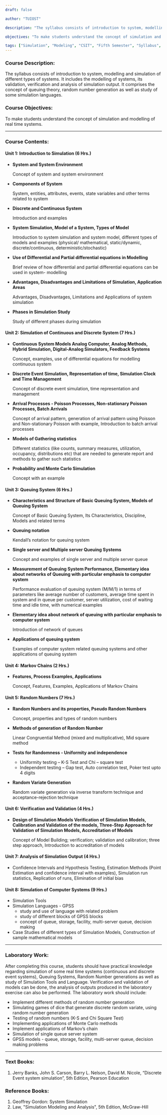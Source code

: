 ```yaml
---
draft: false

author: "TUIOST"

description: "The syllabus consists of introduction to system, modelling and simulation of different types of systems. It includes the modelling of systems, its validation, verification and analysis of simulation output. It comprises the concept of queuing theory, random number generation as well as study of some simulation languages."

objectives: "To make students understand the concept of simulation and modelling of real time systems."

tags: ["Simulation", "Modeling", "CSIT", "Fifth Semester", "Syllabus", "TU"]
---
```


### Course Description:

The syllabus consists of introduction to system, modelling and simulation of different types of systems. It includes the modelling of systems, its validation, verification and analysis of simulation output. It comprises the concept of queuing theory, random number generation as well as study of some simulation languages.

### Course Objectives:

To make students understand the concept of simulation and modelling of real time systems.

<hr>

### Course Contents:

#### Unit 1: Introduction to Simulation (6 Hrs.)

- **System and System Environment**

  Concept of system and system environment

- **Components of System**

  System, entities, attributes, events, state variables and other terms related to system

- **Discrete and Continuous System**

  Introduction and examples

- **System Simulation, Model of a System, Types of Model**

  Introduction to system simulation and system model, different types of models and examples (physical/ mathematical, static/dynamic, discrete/continuous, deterministic/stochastic)

- **Use of Differential and Partial differential equations in Modelling**

  Brief review of how differential and partial differential equations can be used in system- modelling

- **Advantages, Disadvantages and Limitations of Simulation, Application Areas**

  Advantages, Disadvantages, Limitations and Applications of system simulation

- **Phases in Simulation Study**

  Study of different phases during simulation

#### Unit 2: Simulation of Continuous and Discrete System (7 Hrs.)

- **Continuous System Models Analog Computer, Analog Methods, Hybrid Simulation, Digital-Analog Simulators, Feedback Systems**

  Concept, examples, use of differential equations for modelling continuous system

- **Discrete Event Simulation, Representation of time, Simulation Clock and Time Management**

  Concept of discrete event simulation, time representation and management

- **Arrival Processes - Poisson Processes, Non-stationary Poisson Processes, Batch Arrivals**

  Concept of arrival pattern, generation of arrival pattern using Poisson and Non-stationary Poisson with example, Introduction to batch arrival processes

- **Models of Gathering statistics**

  Different statistics (like counts, summary measures, utilization, occupancy, distributions etc) that are needed to generate report and methods to gather such statistics

- **Probability and Monte Carlo Simulation**

  Concept with an example

#### Unit 3: Queuing System (6 Hrs.)

- **Characteristics and Structure of Basic Queuing System, Models of Queuing System**

  Concept of Basic Queuing System, Its Characteristics, Discipline, Models and related terms

- **Queuing notation**

  Kendall’s notation for queuing system

- **Single server and Multiple server Queuing Systems**

  Concept and examples of single server and multiple server queue

- **Measurement of Queuing System Performance, Elementary idea about networks of Queuing with particular emphasis to computer system**

  Performance evaluation of queuing system (M/M/1) in terms of parameters like average number of customers, average time spent in system and in queue per customer, server utilization, cost of waiting time and idle time, with numerical examples

- **Elementary idea about network of queuing with particular emphasis to computer system**

  Introduction of network of queues

- **Applications of queuing system**

  Examples of computer system related queuing systems and other applications of queuing system

#### Unit 4: Markov Chains (2 Hrs.)

- **Features, Process Examples, Applications**

  Concept, Features, Examples, Applications of Markov Chains

#### Unit 5: Random Numbers (7 Hrs.)

- **Random Numbers and its properties, Pseudo Random Numbers**

  Concept, properties and types of random numbers

- **Methods of generation of Random Number**

  Linear Congruential Method (mixed and multiplicative), Mid square method

- **Tests for Randomness - Uniformity and independence**

  - Uniformity testing – K-S Test and Chi – square test
  - Independent testing – Gap test, Auto correlation test, Poker test upto 4 digits

- **Random Variate Generation**

  Random variate generation via inverse transform technique and acceptance-rejection technique

#### Unit 6: Verification and Validation (4 Hrs.)

- **Design of Simulation Models Verification of Simulation Models, Calibration and Validation of the models, Three-Step Approach for Validation of Simulation Models, Accreditation of Models**

  Concept of Model Building; verification; validation and calibration; three step approach, Introduction to accreditation of models

#### Unit 7: Analysis of Simulation Output (4 Hrs.)

- Confidence Intervals and Hypothesis Testing, Estimation Methods (Point Estimation and confidence interval with examples), Simulation run statistics, Replication of runs, Elimination of initial bias

#### Unit 8: Simulation of Computer Systems (9 Hrs.)

- Simulation Tools
- Simulation Languages - GPSS
  - study and use of language with related problem
  - study of different blocks of GPSS blocks
  - concept of queue, storage, facility, multi-server queue, decision making
- Case Studies of different types of Simulation Models, Construction of sample mathematical models
<hr>

### Laboratory Work:

After completing this course, students should have practical knowledge regarding simulation of some real time systems (continuous and discrete event systems), Queuing Systems, Random Number generations as well as study of Simulation Tools and Language. Verification and validation of models can be done, the analysis of outputs produced in the laboratory exercise can also be performed. The laboratory work should include:

- Implement different methods of random number generation
- Simulating games of dice that generate discrete random variate, using random number generation
- Testing of random numbers (K-S and Chi Square Test)
- Implementing applications of Monte Carlo methods
- Implement applications of Markov’s chain
- Simulation of single queue server system
- GPSS models - queue, storage, facility, multi-server queue, decision making problems

<hr>

### Text Books:

1. Jerry Banks, John S. Carson, Barry L. Nelson, David M. Nicole, “Discrete Event system simulation”, 5th Edition, Pearson Education

### Reference Books:

1. Geoffrey Gordon: System Simulation
2. Law, "Simulation Modeling and Analysis", 5th Edition, McGraw-Hill
